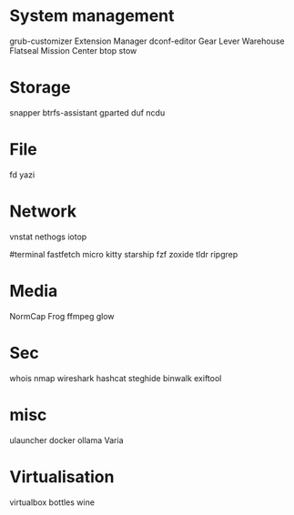 # System management
grub-customizer
Extension Manager
dconf-editor
Gear Lever
Warehouse
Flatseal
Mission Center
btop
stow

# Storage
snapper
btrfs-assistant
gparted
duf
ncdu

# File
fd
yazi

# Network
vnstat
nethogs
iotop

#terminal
fastfetch
micro
kitty
starship
fzf
zoxide
tldr
ripgrep

# Media
NormCap
Frog
ffmpeg
glow

# Sec
whois
nmap
wireshark
hashcat
steghide
binwalk 
exiftool

# misc
ulauncher
docker
ollama
Varia

# Virtualisation
virtualbox
bottles
wine
